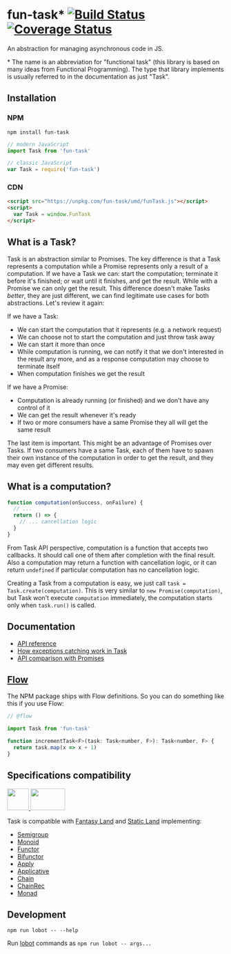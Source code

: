 # fun-task* [![Build Status](https://travis-ci.org/rpominov/fun-task.svg?branch=master)](https://travis-ci.org/rpominov/fun-task) [![Coverage Status](https://coveralls.io/repos/github/rpominov/fun-task/badge.svg?branch=master)](https://coveralls.io/github/rpominov/fun-task?branch=master)

An abstraction for managing asynchronous code in JS.

\* The name is an abbreviation for "functional task" (this library is based on many ideas
from Functional Programming). The type that library implements is usually referred to in the documentation as just "Task".


## Installation

### NPM

```
npm install fun-task
```

```js
// modern JavaScript
import Task from 'fun-task'

// classic JavaScript
var Task = require('fun-task')
```

### CDN

```html
<script src="https://unpkg.com/fun-task/umd/funTask.js"></script>
<script>
  var Task = window.FunTask
</script>
```


## What is a Task?

Task is an abstraction similar to Promises. The key difference is that a
Task represents a computation while a Promise represents only a result of a computation.
If we have a Task we can: start the computation; terminate it before it's finished;
or wait until it finishes, and get the result. While with a Promise we can only get the result.
This difference doesn't make Tasks *better*, they are just different, we can
find legitimate use cases for both abstractions. Let's review it again:

If we have a Task:

- We can start the computation that it represents (e.g. a network request)
- We can choose not to start the computation and just throw task away
- We can start it more than once
- While computation is running, we can notify it that we don't interested in the result any more,
and as a response computation may choose to terminate itself
- When computation finishes we get the result

If we have a Promise:

- Computation is already running (or finished) and we don't have any control of it
- We can get the result whenever it's ready
- If two or more consumers have a same Promise they all will get the same result

The last item is important. This might be an advantage of Promises over Tasks. 
If two consumers have a same Task, each of them have to spawn
their own instance of the computation in order to get the result,
and they may even get different results.


## What is a computation?

```js
function computation(onSuccess, onFailure) {
  // ...
  return () => {
    // ... cancellation logic
  }
}
```

From Task API perspective, computation is a function that accepts two callbacks.
It should call one of them after completion with the final result.
Also a computation may return a function with cancellation logic, or it can return `undefined`
if particular computation has no cancellation logic.

Creating a Task from a computation is easy, we just call `task = Task.create(computation)`.
This is very similar to `new Promise(computation)`, but Task won't execute `computation`
immediately, the computation starts only when `task.run()` is called.


## Documentation

- [API reference](https://github.com/rpominov/fun-task/blob/master/docs/api-reference.md)
- [How exceptions catching work in Task](https://github.com/rpominov/fun-task/blob/master/docs/exceptions.md#how-exceptions-work-in-task)
- [API comparison with Promises](https://github.com/rpominov/fun-task/blob/master/docs/promise-vs-task-api.md)

## [Flow](https://flowtype.org/)

The NPM package ships with Flow definitions. So you can do something like this if you use Flow:

```js
// @flow

import Task from 'fun-task'

function incrementTask<F>(task: Task<number, F>): Task<number, F> {
  return task.map(x => x + 1)
}
```

## Specifications compatibility

<a href="https://github.com/fantasyland/fantasy-land">
  <img width="50" height="50" src="https://raw.githubusercontent.com/fantasyland/fantasy-land/master/logo.png" />
</a>
<a href="https://github.com/rpominov/static-land">
  <img width="80" height="50" src="https://raw.githubusercontent.com/rpominov/static-land/master/logo/logo.png" />
</a>

Task is compatible with [Fantasy Land](https://github.com/fantasyland/fantasy-land) and [Static Land](https://github.com/rpominov/static-land) implementing:

- [Semigroup](https://github.com/fantasyland/fantasy-land#semigroup)
- [Monoid](https://github.com/fantasyland/fantasy-land#monoid)
- [Functor](https://github.com/fantasyland/fantasy-land#functor)
- [Bifunctor](https://github.com/fantasyland/fantasy-land#bifunctor)
- [Apply](https://github.com/fantasyland/fantasy-land#apply)
- [Applicative](https://github.com/fantasyland/fantasy-land#applicative)
- [Chain](https://github.com/fantasyland/fantasy-land#chain)
- [ChainRec](https://github.com/fantasyland/fantasy-land#chainrec)
- [Monad](https://github.com/fantasyland/fantasy-land#monad)

## Development

```
npm run lobot -- --help
```

Run [lobot](https://github.com/rpominov/lobot) commands as `npm run lobot -- args...`
